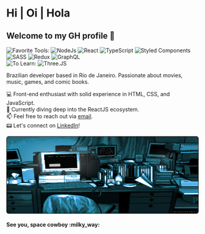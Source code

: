 <h1> Hi | Oi | Hola </h1>
 
<h2> Welcome to my GH profile 👋 </h2>

![Favorite Tools:](https://img.shields.io/badge/favorite%20tools:%20-%23000.svg?&style=for-the-badge) 
![NodeJs](https://img.shields.io/badge/node%20-39933.svg?&style=for-the-badge&logo=node.js&logoColor=black) 
![React](https://img.shields.io/badge/react%20-%2361DAFB.svg?&style=for-the-badge&logo=react&logoColor=black)
![TypeScript](https://img.shields.io/badge/typescript%20-%23007acc.svg?&style=for-the-badge&logo=typescript&logoColor=white) 
![Styled Components](https://img.shields.io/badge/styled%20components%20-%23DB7093.svg?&style=for-the-badge&logo=styled-components&logoColor=white)
![SASS](https://img.shields.io/badge/SASS%20-%23DB7093.svg?&style=for-the-badge&logo=sass&logoColor=white)
![Redux](https://img.shields.io/badge/redux%20-%23764ABC.svg?&style=for-the-badge&logo=redux&logoColor=white)
![GraphQL](https://img.shields.io/badge/GraphQl-E10098?style=for-the-badge&logo=graphql&logoColor=white)<br>
![To Learn:](https://img.shields.io/badge/to%20learn:%20-%23000.svg?&style=for-the-badge)
![Three.JS](https://img.shields.io/badge/three.js%20-%23FFFFFF.svg?&style=for-the-badge&logo=three.js&logoColor=black)

Brazilian developer based in Rio de Janeiro. Passionate about movies, music, games, and comic books.

:computer: Front-end enthusiast with solid experience in HTML, CSS, and JavaScript.<br>
:rocket: Currently diving deep into the ReactJS ecosystem.<br>
:mailbox: Feel free to reach out via <a href="mailto:igorcantelmo@gmail.com">email</a>.<br>
:pager: Let's connect on <a href="https://www.linkedin.com/in/igor-cantelmo/">LinkedIn</a>!<br>

<div style="display:flex;flex-direction:column;">
<img align="left" height="200" style="border:1px solid black; border-radius:5px; marginm-bottom:4px;" src="./coderoom.gif"/>
<h4> See you, space cowboy :milky_way: </h4>
</div>

